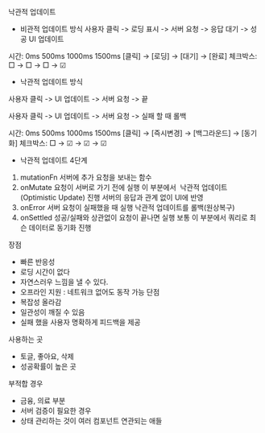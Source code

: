 

낙관적 업데이트

- 비관적 업데이트 방식
사용자 클릭 -> 로딩 표시 -> 서버 요청 -> 응답 대기
-> 성공 UI 업데이트 

시간:       0ms       500ms    1000ms   1500ms
            [클릭] →  [로딩] → [대기] → [완료]
체크박스:   □      →    □    →   □    →   ☑


- 낙관적 업데이트 방식
  
사용자 클릭 -> UI 업데이트 -> 서버 요청 -> 끝

사용자 클릭 -> UI 업데이트 -> 서버 요청 -> 
실패 할 때 롤백


시간:      0ms       500ms        1000ms       1500ms
          [클릭] → [즉시변경] → [백그라운드] → [동기화]
체크박스:    □   →     ☑     →     ☑        →   ☑


- 낙관적 업데이트  4단계 
1) mutationFn
서버에 추가 요청을 보내는 함수
2) onMutate
요청이 서버로 가기 전에 실행
이 부분에서  낙관적 업데이트(Optimistic Update) 진행
서버의 응답과 관계 없이 UI에 반영
3) onError
서버 요청이 실패했을 때 실행
낙관적 업데이트를 롤백(원상복구)
4) onSettled
성공/실패와 상관없이 요청이 끝나면 실행
보통 이 부분에서 쿼리로 최슨 데이터로 동기화 진행

장점
- 빠른 반응성
- 로딩 시간이 없다
- 자연스러우 느낌을 낼 수 있다.
- 오프라인 지원 : 네트워크 없어도 동작 가능 
단점
- 복잡성 올라감 
- 일관성이 깨질 수 있음
- 실패 했을 사용자 명확하게 피드백을 제공 


사용하는 곳 
- 토글, 좋아요, 삭제 
- 성공확률이 높은 곳 

부적합 경우
- 금융, 의료 부분
- 서버 검증이 필요한 경우
- 상태 관리하는 것이 여러 컴포넌트 연관되는 애들 